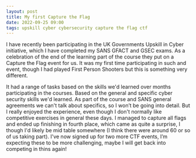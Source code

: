 ```yaml
---
layout: post
title: My first Capture the Flag
date: 2022-09-25 09:00
tags: upskill cyber cybersecurity capture the flag ctf 
---
```


I have recently been participating in the UK Governments Upskill in Cyber initiative, which I have completed my SANS GFACT and GSEC exams. As a celebration of the end of the learning part of the course they put on a Capture the Flag event for us. It was my first time participating in such and event, though I had played First Person Shooters but this is something very different. 
<!--more--> 
It had a range of tasks based on the skills we'd learned over months participating in the courses. Based on the general and specific cyber security skills we'd learned. As part of the course and SANS general agreements we can't talk about specifics, so I won’t be going into detail. But I really enjoyed the experience, even though I don't normally like competitive exercises in general these days.
I managed to capture all flags and ended up finishing in fourth place, which came as quite a surprise, I though I'd likely be mid table somewhere (I think there were around 60 or so of us taking part). I've now signed up for two more CTF events, I’m expecting these to be more challenging, maybe I will get back into competing in thins again!
